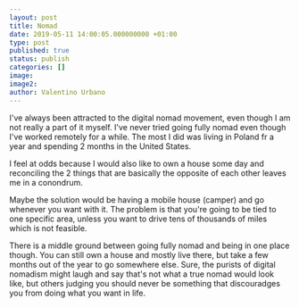 ```yaml
---
layout: post
title: Nomad
date: 2019-05-11 14:00:05.000000000 +01:00
type: post
published: true
status: publish
categories: []
image:
image2:
author: Valentino Urbano
---
```


I've always been attracted to the digital nomad movement, even though I am not really a part of it myself. I've never tried going fully nomad even though I've worked remotely for a while. The most I did was living in Poland fr a year and spending 2 months in the United States.

I feel at odds because I would also like to own a house some day and reconciling the 2 things that are basically the opposite of each other leaves me in a conondrum.

Maybe the solution would be having a mobile house (camper) and go whenever you want with it. The problem is that you're going to be tied to one specific area, unless you want to drive tens of thousands of miles which is not feasible.

There is a middle ground between going fully nomad and being in one place though. You can still own a house and mostly live there, but take a few months out of the year to go somewhere else. Sure, the purists of digital nomadism might laugh and say that's not what a true nomad would look like, but others judging you should never be something that discouradges you from doing what you want in life.
